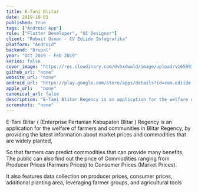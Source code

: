 ```yaml
---
title: E-Tani Blitar
date: 2019-10-01
published: true
tags: ["Android App"]
role: ["Flutter Developer", "UI Designer"]
client: "Robait Usman - CV Ediide Infografika"
platform: "Android" 
backend: "Drupal"
year: "Oct 2019 - Feb 2019"
series: false
cover_image: 'https://res.cloudinary.com/dvhxdwwld/image/upload/v1659930757/e-tani-cover_l1wgmh.png'
github_url: "none"
website_url: "none"
android_url: "https://play.google.com/store/apps/details?id=com.ediide.etaniblitarkab"
apple_url:   "none"
canonical_url: false
description: "E-Tani Blitar Regency is an application for the welfare of farmers and communities in Blitar Regency."
screnshots: "none"
---
```


E-Tani Blitar ( (Enterprise Pertanian Kabupaten Blitar ) Regency is an application for the welfare of farmers and communities in Blitar Regency, by providing the latest information about market prices and commodities that are widely planted,

So that farmers can predict commodities that can provide many benefits. The public can also find out the price of Commodities ranging from Producer Prices (Farmers Prices) to Consumer Prices (Market Prices).

It also features data collection on producer prices, consumer prices, additional planting area, leveraging farmer groups, and agricultural tools

